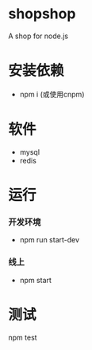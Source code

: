 # shopshop

A shop for node.js

# 安装依赖

+  npm i (或使用cnpm)

# 软件

+ mysql
+ redis

# 运行

### 开发环境
+ npm run start-dev

### 线上
+ npm  start

# 测试

npm test
